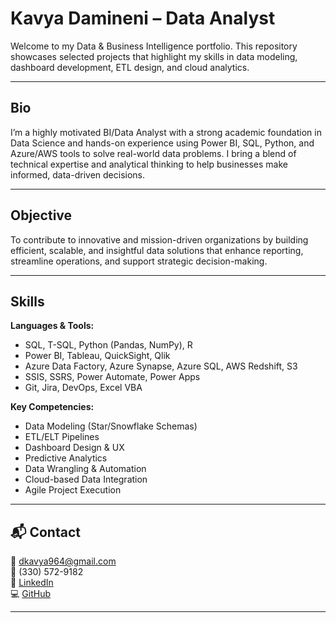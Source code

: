 #  Kavya Damineni – Data Analyst   

Welcome to my Data & Business Intelligence portfolio. This repository showcases selected projects that highlight my skills in data modeling, dashboard development, ETL design, and cloud analytics.

---

##  Bio

I’m a highly motivated BI/Data Analyst with a strong academic foundation in Data Science and hands-on experience using Power BI, SQL, Python, and Azure/AWS tools to solve real-world data problems. I bring a blend of technical expertise and analytical thinking to help businesses make informed, data-driven decisions.

---

## Objective

To contribute to innovative and mission-driven organizations by building efficient, scalable, and insightful data solutions that enhance reporting, streamline operations, and support strategic decision-making.

---

## Skills

**Languages & Tools:**  
- SQL, T-SQL, Python (Pandas, NumPy), R  
- Power BI, Tableau, QuickSight, Qlik  
- Azure Data Factory, Azure Synapse, Azure SQL, AWS Redshift, S3  
- SSIS, SSRS, Power Automate, Power Apps  
- Git, Jira, DevOps, Excel VBA

**Key Competencies:**  
- Data Modeling (Star/Snowflake Schemas)  
- ETL/ELT Pipelines  
- Dashboard Design & UX  
- Predictive Analytics  
- Data Wrangling & Automation  
- Cloud-based Data Integration  
- Agile Project Execution

---


## 📬 Contact

📧 dkavya964@gmail.com  
📱 (330) 572-9182  
🔗 [LinkedIn](https://www.linkedin.com/in/damineni-kavya-238855347/)  
💻 [GitHub](https://github.com/kavya-damineni)

---

